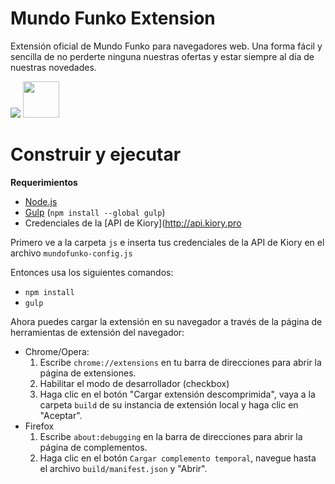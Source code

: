 # Mundo Funko Extension

Extensión oficial de Mundo Funko para navegadores web. 
Una forma fácil y sencilla de no perderte ninguna nuestras ofertas y estar siempre al día de nuestras novedades.

<a href="https://chrome.google.com/webstore/detail/mundo-funko/goibikienfkamlekcdhlcobgnjmaoabh" target="_blank"><img src="https://developer.chrome.com/webstore/images/ChromeWebStore_BadgeWBorder_v2_206x58.png"></a>
<a href="https://addons.mozilla.org/es/firefox/addon/mundo-funko/" target="_blank"><img src="https://www.mozilla.org/media/img/logos/firefox/logo-wordmark-large.f1831564f64e.png" height="58"></a>


# Construir y ejecutar

**Requerimientos**

- [Node.js](https://nodejs.org/es/download/)
- [Gulp](http://gulpjs.com/) (`npm install --global gulp`)
- Credenciales de la [API de Kiory](http://api.kiory.pro

Primero ve a la carpeta `js` e inserta tus credenciales de la API de Kiory en el archivo `mundofunko-config.js`

Entonces usa los siguientes comandos:

- `npm install`
- `gulp`

Ahora puedes cargar la extensión en su navegador a través de la página de herramientas de extensión del navegador:

- Chrome/Opera:
  1. Escribe `chrome://extensions` en tu barra de direcciones para abrir la página de extensiones.
  2. Habilitar el modo de desarrollador (checkbox)
  3. Haga clic en el botón "Cargar extensión descomprimida", vaya a la carpeta `build` de su instancia de extensión local y haga clic en "Aceptar".
- Firefox
  1. Escribe `about:debugging` en la barra de direcciones para abrir la página de complementos.
  2. Haga clic en el botón `Cargar complemento temporal`, navegue hasta el archivo `build/manifest.json` y "Abrir".
